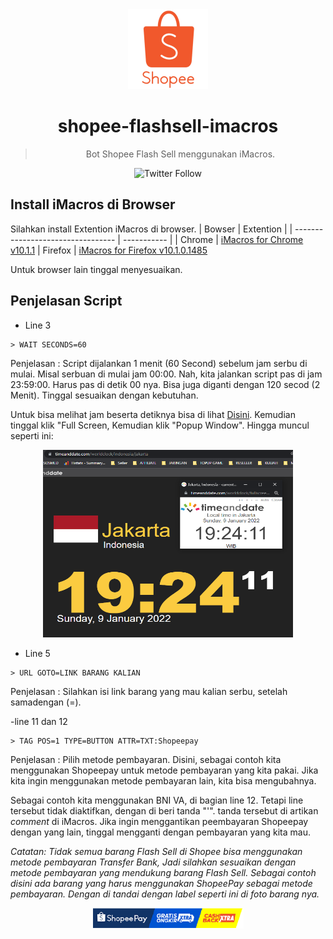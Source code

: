 <div align="center">
<img src="https://github.com/aaikmal/shopee-flashsell-imacros/raw/main/img/s-min.png" width="128" height="128"/>
  
# shopee-flashsell-imacros

>Bot Shopee Flash Sell menggunakan iMacros.
>
  
<img alt="Twitter Follow" src="https://img.shields.io/twitter/follow/nur_ikmal19?label=Follow%20%40nur_ikmal19%20for%20updates&logo=twitter&style=social">
</div>

## Install iMacros di Browser

Silahkan install Extention iMacros di browser.
| Bowser                          | Extention |
| --------------------------------- | ----------- |
| Chrome                   | [iMacros for Chrome v10.1.1](https://chrome.google.com/webstore/detail/imacros-for-chrome/cplklnmnlbnpmjogncfgfijoopmnlemp)
| Firefox        | [iMacros for Firefox v10.1.0.1485](https://addons.mozilla.org/id/firefox/addon/imacros-for-firefox/)

Untuk browser lain tinggal menyesuaikan.

## Penjelasan Script

- Line 3
```
> WAIT SECONDS=60
```
Penjelasan : Script dijalankan 1 menit (60 Second) sebelum jam serbu di mulai.
Misal serbuan di mulai jam 00:00. Nah, kita jalankan script pas di jam 23:59:00. Harus pas di detik 00 nya. Bisa juga diganti dengan 120 secod (2 Menit). Tinggal sesuaikan dengan kebutuhan.

Untuk bisa melihat jam beserta detiknya bisa di lihat [Disini](https://www.timeanddate.com/worldclock/indonesia/jakarta). Kemudian tinggal klik "Full Screen, Kemudian klik "Popup Window". Hingga muncul seperti ini:
<div align="center">
<img src="https://github.com/aaikmal/shopee-flashsell-imacros/raw/main/img/popup.png" width="400" height="300"/>
</div>

- Line 5
```
> URL GOTO=LINK BARANG KALIAN
```
Penjelasan : Silahkan isi link barang yang mau kalian serbu, setelah samadengan (=).

-line 11 dan 12
```
> TAG POS=1 TYPE=BUTTON ATTR=TXT:Shopeepay
```
Penjelasan : Pilih metode pembayaran. Disini, sebagai contoh kita menggunakan Shopeepay untuk metode pembayaran yang kita pakai. Jika kita ingin menggunakan metode pembayaran lain, kita bisa mengubahnya.

Sebagai contoh kita menggunakan BNI VA, di bagian line 12. Tetapi line tersebut tidak diaktifkan, dengan di beri tanda "'". tanda tersebut di artikan <i>comment</i> di iMacros. Jika ingin menggantikan peembayaran Shopeepay dengan yang lain, tinggal mengganti dengan pembayaran yang kita mau.

<i>Catatan:
  Tidak semua barang Flash Sell di Shopee bisa menggunakan metode pembayaran Transfer Bank, Jadi silahkan sesuaikan dengan metode pembayaran yang mendukung barang Flash Sell. Sebagai contoh disini ada barang yang harus menggunakan ShopeePay sebagai metode pembayaran. Dengan di tandai dengan label seperti ini di foto barang nya.
<div align="center">
<img src="https://github.com/aaikmal/shopee-flashsell-imacros/raw/main/img/spay.png"
</div>

